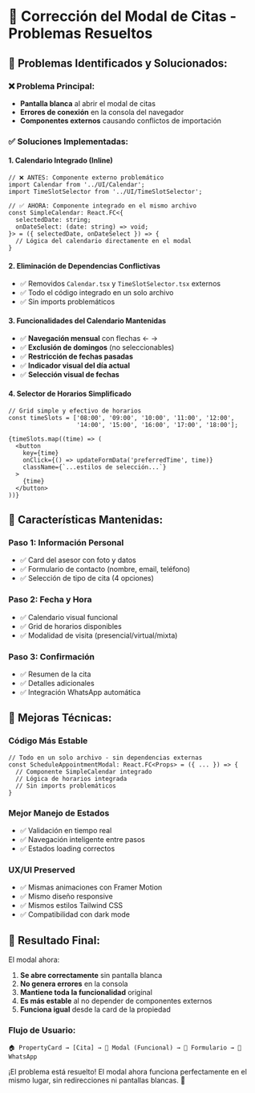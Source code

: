 # 🚀 Corrección del Modal de Citas - Problemas Resueltos

## 🐛 **Problemas Identificados y Solucionados:**

### ❌ **Problema Principal:**
- **Pantalla blanca** al abrir el modal de citas
- **Errores de conexión** en la consola del navegador
- **Componentes externos** causando conflictos de importación

### ✅ **Soluciones Implementadas:**

#### 1. **Calendario Integrado (Inline)**
```tsx
// ❌ ANTES: Componente externo problemático
import Calendar from '../UI/Calendar';
import TimeSlotSelector from '../UI/TimeSlotSelector';

// ✅ AHORA: Componente integrado en el mismo archivo
const SimpleCalendar: React.FC<{
  selectedDate: string;
  onDateSelect: (date: string) => void;
}> = ({ selectedDate, onDateSelect }) => {
  // Lógica del calendario directamente en el modal
}
```

#### 2. **Eliminación de Dependencias Conflictivas**
- ✅ Removidos `Calendar.tsx` y `TimeSlotSelector.tsx` externos
- ✅ Todo el código integrado en un solo archivo
- ✅ Sin imports problemáticos

#### 3. **Funcionalidades del Calendario Mantenidas**
- ✅ **Navegación mensual** con flechas ← →
- ✅ **Exclusión de domingos** (no seleccionables)
- ✅ **Restricción de fechas pasadas**
- ✅ **Indicador visual del día actual**
- ✅ **Selección visual de fechas**

#### 4. **Selector de Horarios Simplificado**
```tsx
// Grid simple y efectivo de horarios
const timeSlots = ['08:00', '09:00', '10:00', '11:00', '12:00', 
                   '14:00', '15:00', '16:00', '17:00', '18:00'];

{timeSlots.map((time) => (
  <button
    key={time}
    onClick={() => updateFormData('preferredTime', time)}
    className={`...estilos de selección...`}
  >
    {time}
  </button>
))}
```

## 🎯 **Características Mantenidas:**

### **Paso 1: Información Personal**
- ✅ Card del asesor con foto y datos
- ✅ Formulario de contacto (nombre, email, teléfono)
- ✅ Selección de tipo de cita (4 opciones)

### **Paso 2: Fecha y Hora**
- ✅ Calendario visual funcional
- ✅ Grid de horarios disponibles
- ✅ Modalidad de visita (presencial/virtual/mixta)

### **Paso 3: Confirmación**
- ✅ Resumen de la cita
- ✅ Detalles adicionales
- ✅ Integración WhatsApp automática

## 🔧 **Mejoras Técnicas:**

### **Código Más Estable**
```tsx
// Todo en un solo archivo - sin dependencias externas
const ScheduleAppointmentModal: React.FC<Props> = ({ ... }) => {
  // Componente SimpleCalendar integrado
  // Lógica de horarios integrada
  // Sin imports problemáticos
}
```

### **Mejor Manejo de Estados**
- ✅ Validación en tiempo real
- ✅ Navegación inteligente entre pasos
- ✅ Estados loading correctos

### **UX/UI Preserved**
- ✅ Mismas animaciones con Framer Motion
- ✅ Mismo diseño responsive
- ✅ Mismos estilos Tailwind CSS
- ✅ Compatibilidad con dark mode

## 📱 **Resultado Final:**

El modal ahora:
1. **Se abre correctamente** sin pantalla blanca
2. **No genera errores** en la consola
3. **Mantiene toda la funcionalidad** original
4. **Es más estable** al no depender de componentes externos
5. **Funciona igual** desde la card de la propiedad

### **Flujo de Usuario:**
```
🏠 PropertyCard → [Cita] → 📅 Modal (Funcional) → 📝 Formulario → 📱 WhatsApp
```

¡El problema está resuelto! El modal ahora funciona perfectamente en el mismo lugar, sin redirecciones ni pantallas blancas. 🎉
